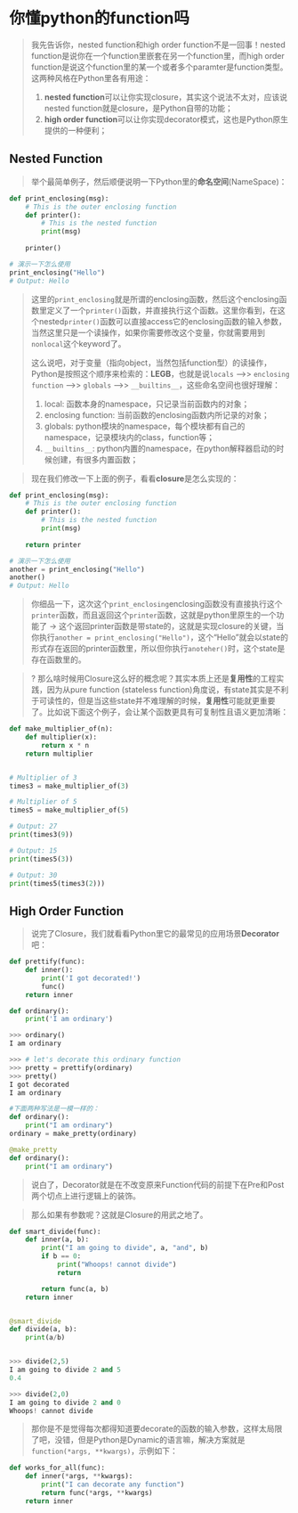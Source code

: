 # 你懂python的function吗

> 我先告诉你，nested function和high order function不是一回事！nested function是说你在一个function里嵌套在另一个function里，而high order function是说这个function里的某一个或者多个paramter是function类型。这两种风格在Python里各有用途：
>1. **nested function**可以让你实现closure，其实这个说法不太对，应该说nested function就是closure，是Python自带的功能；
>1. **high order function**可以让你实现decorator模式，这也是Python原生提供的一种便利；
>

## Nested Function
>举个最简单例子，然后顺便说明一下Python里的**命名空间**(NameSpace)：
```python
def print_enclosing(msg):
    # This is the outer enclosing function
    def printer():
        # This is the nested function
        print(msg)
    
    printer()

# 演示一下怎么使用
print_enclosing("Hello")
# Output: Hello
```
>这里的`print_enclosing`就是所谓的enclosing函数，然后这个enclosing函数里定义了一个`printer()`函数，并直接执行这个函数。这里你看到，在这个nested`printer()`函数可以直接access它的enclosing函数的输入参数，当然这里只是一个读操作，如果你需要修改这个变量，你就需要用到`nonlocal`这个keyword了。
>
>这么说吧，对于变量（指向object，当然包括function型）的读操作，Python是按照这个顺序来检索的：**LEGB**，也就是说`locals` -->> `enclosing function` -->> `globals` -->> `__builtins__`，这些命名空间也很好理解：
>1. local: 函数本身的namespace，只记录当前函数内的对象；
>1. enclosing function: 当前函数的enclosing函数内所记录的对象；
>1. globals: python模块的namespace，每个模块都有自己的namespace，记录模块内的class，function等；
>1. `__builtins__`: python内置的namespace，在python解释器启动的时候创建，有很多内置函数；

>现在我们修改一下上面的例子，看看**closure**是怎么实现的：
```python
def print_enclosing(msg):
    # This is the outer enclosing function
    def printer():
        # This is the nested function
        print(msg)
    
    return printer

# 演示一下怎么使用
another = print_enclosing("Hello")
another()
# Output: Hello
```
> 你细品一下，这次这个`print_enclosing`enclosing函数没有直接执行这个`printer`函数，而且返回这个`printer`函数，这就是python里原生的一个功能了 -> 这个返回printer函数是带state的，这就是实现closure的关键，当你执行`another = print_enclosing("Hello")`，这个“Hello”就会以state的形式存在返回的printer函数里，所以但你执行`anoteher()`时，这个state是存在函数里的。

>? 那么啥时候用Closure这么好的概念呢？其实本质上还是**复用性**的工程实践，因为从pure function (stateless function)角度说，有state其实是不利于可读性的，但是当这些state并不难理解的时候，**复用性**可能就更重要了。比如说下面这个例子，会让某个函数更具有可复制性且语义更加清晰：
```python
def make_multiplier_of(n):
    def multiplier(x):
        return x * n
    return multiplier


# Multiplier of 3
times3 = make_multiplier_of(3)

# Multiplier of 5
times5 = make_multiplier_of(5)

# Output: 27
print(times3(9))

# Output: 15
print(times5(3))

# Output: 30
print(times5(times3(2)))
```
>
>
>
>

## High Order Function
>说完了Closure，我们就看看Python里它的最常见的应用场景**Decorator**吧：
```python
def prettify(func):
    def inner():
        print('I got decorated!')
        func()
    return inner

def ordinary():
    print('I am ordinary')

>>> ordinary()
I am ordinary

>>> # let's decorate this ordinary function
>>> pretty = prettify(ordinary)
>>> pretty()
I got decorated
I am ordinary

#下面两种写法是一模一样的：
def ordinary():
    print("I am ordinary")
ordinary = make_pretty(ordinary)

@make_pretty
def ordinary():
    print("I am ordinary")

```
>说白了，Decorator就是在不改变原来Function代码的前提下在Pre和Post两个切点上进行逻辑上的装饰。

>那么如果有参数呢？这就是Closure的用武之地了。
```python
def smart_divide(func):
    def inner(a, b):
        print("I am going to divide", a, "and", b)
        if b == 0:
            print("Whoops! cannot divide")
            return

        return func(a, b)
    return inner


@smart_divide
def divide(a, b):
    print(a/b)


>>> divide(2,5)
I am going to divide 2 and 5
0.4

>>> divide(2,0)
I am going to divide 2 and 0
Whoops! cannot divide
```
> 那你是不是觉得每次都得知道要decorate的函数的输入参数，这样太局限了吧，没错，但是Python是Dynamic的语言嘛，解决方案就是`function(*args, **kwargs)`，示例如下：
```python
def works_for_all(func):
    def inner(*args, **kwargs):
        print("I can decorate any function")
        return func(*args, **kwargs)
    return inner
```
>

